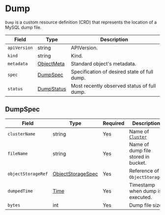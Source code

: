 # Dump

`Dump` is a custom resource definition (CRD) that represents
the location of a MySQL dump file.

| Field        | Type                      | Description                                  |
| ------------ | ------------------------- | -------------------------------------------- |
| `apiVersion` | string                    | APIVersion.                                  |
| `kind`       | string                    | Kind.                                        |
| `metadata`   | [ObjectMeta]              | Standard object's metadata.                  |
| `spec`       | [DumpSpec](#DumpSpec)     | Specification of desired state of full dump. |
| `status`     | [DumpStatus](#DumpStatus) | Most recently observed status of full dump.  |

## DumpSpec

| Field              | Type                                                         | Required | Description                               |
| ------------------ | ------------------------------------------------------------ | -------- | ----------------------------------------- |
| `clusterName`      | string                                                       | Yes      | Name of [`Cluster`](crd_mysql_cluster.md) |
| `fileName`         | string                                                       | Yes      | Name of dump file stored in bucket.       |
| `objectStorageRef` | [ObjectStorageSpec](crd_object_storage.md#ObjectStorageSpec) | Yes      | Reference of `ObjectStorage`.             |
| `dumpedTime`       | [Time]                                                       | Yes      | Timestamp when dump is executed.          |
| `bytes`            | int                                                          | Yes      | Dump file size                            |

[objectmeta]: https://kubernetes.io/docs/reference/generated/kubernetes-api/v1.17/#objectmeta-v1-meta
[time]: https://kubernetes.io/docs/reference/generated/kubernetes-api/v1.17/#time-v1-meta
